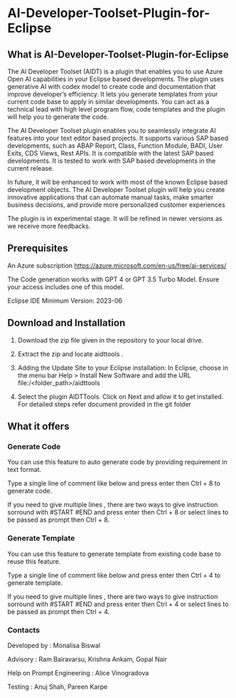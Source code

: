 # AI-Developer-Toolset-Plugin-for-Eclipse
## What is AI-Developer-Toolset-Plugin-for-Eclipse
The AI Developer Toolset (AIDT) is a plugin that enables you to use Azure Open AI capabilities in your Eclipse based developments. The plugin uses generative AI with codex model to create code and documentation that improve developer’s efficiency. It lets you generate templates from your current code base to apply in similar developments. You can act as a technical lead with high level program flow, code templates and the plugin will help you to generate the code.

The AI Developer Toolset plugin enables you to seamlessly integrate AI features into your text editor based projects. It supports various SAP based developments, such as ABAP Report, Class, Function Module, BADI, User Exits, CDS Views, Rest APIs. It is compatible with the latest SAP based developments. It is tested to work with SAP based developments in the current release.

In future, it will be enhanced to work with most of the known Eclipse based development objects. The AI Developer Toolset plugin will help you create innovative applications that can automate manual tasks, make smarter business decisions, and provide more personalized customer experiences

The plugin is in experimental stage. It will be refined in newer versions as we receive more feedbacks.

## Prerequisites
An Azure subscription  https://azure.microsoft.com/en-us/free/ai-services/

The Code generation works with GPT 4 or GPT 3.5 Turbo Model. Ensure your access includes one of this model.

Eclipse IDE Minimum Version: 2023-06

## Download and Installation
1. Download the zip file given in the repository to your local drive.

2. Extract the zip and locate aidttools .

3. Adding the Update Site to your Eclipse installation:
In Eclipse, choose in the menu bar Help > Install New Software and add the URL file:/<folder_path>/aidttools

4. Select the plugin AIDTTools. Click on Next and allow it to get installed. For detailed steps refer document provided in the git folder

## What it offers
### Generate Code
You can use this feature to auto generate code by providing requirement in text format. 

Type a single line of comment like below and press enter then Ctrl + 8 to generate code.

If you need to give multiple lines , there are two ways to give instruction 
sorround with #START #END and press enter then Ctrl + 8 
or select lines to be passed as prompt then Ctrl + 8.

### Generate Template
You can use this feature to generate template from existing code base to reuse this feature. 

Type a single line of comment like below and press enter then Ctrl + 4 to generate template.

If you need to give multiple lines , there are two ways to give instruction 
sorround with #START #END and press enter then Ctrl + 4
or select lines to be passed as prompt then Ctrl + 4.
### Contacts 
Developed by : Monalisa Biswal

Advisory : Ram Bairavarsu, Krishna Ankam, Gopal Nair

Help on Prompt Engineering : Alice Vinogradova

Testing : Anuj Shah, Pareen Karpe 


   




